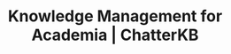 ---
layout: marketing-solutions
permalink: /solutions/academia

# SEO and metadata
title: "Knowledge Management for Academia | ChatterKB"
description: "Transform research knowledge, institutional memory, and academic documentation into automated workflows, grant reports, and educational excellence."

# Page content
hero:
  title: "Academic Knowledge That Drives Discovery."
  split_title:
    main: "Academic Knowledge"
    highlight: "That Drives Discovery."
  description: "Transform research knowledge, institutional memory, and academic documentation into automated workflows, grant reports, and educational excellence."
  image: "/assets/images/marketing/hero-image.webp"
  primary_button:
    text: "Try ChatterKB Free"
    url: "https://app.chatterkb.com/auth/signup"
  secondary_button:
    text: "Schedule Demo"
    url: "https://calendar.google.com/calendar/u/0/appointments/schedules/AcZssZ0oYQ10osj27ugUfwOrSoV893uJ-kWPhIKNBhII5bTlwc3j6HdkEunH29TciGeOttFjfxqEn92O"

problems:
  section_title: "Academic Knowledge Challenges"
  items:
    - title: "Research Knowledge Silos"
      description: "Valuable research findings, methodologies, and insights are trapped in individual projects and publications. When researchers leave, their expertise and institutional knowledge disappear."
    - title: "Grant Reporting Inefficiency"
      description: "Faculty and administrators spend weeks recreating research outcomes and impact stories that already exist. Every funding cycle means less time for actual research and academic work."
    - title: "Institutional Memory Loss"
      description: "When experienced faculty and administrators transition, decades of operational knowledge, research insights, and best practices walk out the door."

solution:
  title: "From Academic Silos to Knowledge Excellence"
  description: "ChatterKB captures, organizes, and activates your institutional expertise for better research collaboration, streamlined reporting, and lasting academic impact."
  image: "/assets/images/marketing/workflow-diagram.webp"
  steps:
    - title: "Capture Academic Knowledge"
      description: "Automatically collect insights from research projects, grant applications, academic reports, and institutional documentation."
      image: "/assets/images/marketing/workflow-step1.webp"
      badges:
        - "Research Projects"
        - "Grant Applications"
        - "Academic Reports"
        - "Faculty Meetings"
        - "Best Practices"
    - title: "Organize by Domain"
      description: "AI structures information by research area, department, and institutional function for easy discovery and collaboration."
      image: "/assets/images/marketing/workflow-step2.webp"
      badges:
        - "Research Areas"
        - "Academic Departments"
        - "Impact Categories"
    - title: "Generate Academic Tools"
      description: "Create research summaries, grant reports, and academic documentation using your institutional knowledge base."
      image: "/assets/images/marketing/workflow-step3.webp"
      badges:
        - "Research Summaries"
        - "Grant Reports"
        - "Academic Guides"

features:
  tagline: "RESEARCH • COLLABORATE • IMPACT"
  title: "Built for Academic Excellence"
  items:
    - icon: "bi-book"
      title: "Research Collaboration"
      description: "Connect researchers with relevant past work and ongoing projects. Accelerate discovery by building on existing institutional knowledge."
      image: "/assets/images/marketing/feature-pin.png"
    - icon: "bi-file-earmark-text"
      title: "Streamlined Grant Reporting"
      description: "Transform research outcomes and academic data into funder-ready reports instantly. Spend more time on research, less on documentation."
      image: "/assets/images/marketing/feature-docs.webp"
    - icon: "bi-people"
      title: "Institutional Memory Preservation"
      description: "Capture the wisdom of experienced faculty and staff. Make decades of institutional knowledge accessible to new team members."
      image: "/assets/images/marketing/feature-sop.png"
    - icon: "bi-graph-up"
      title: "Impact Amplification"
      description: "Document successful research methodologies and academic programs. Scale what works across departments, campuses, and collaborations."
      image: "/assets/images/marketing/feature-team.webp"

branded_content:
  title: "Turn Academic Expertise Into Institutional Reputation"
  description: "Create branded, public knowledge bases that showcase your research expertise while attracting students and funding. Position your institution as the leading authority in your academic fields."
  image: "/assets/images/marketing/custom-branding.webp"
  features:
    - title: "Custom Academic Branding"
      description: "Add your institution's logo, colors, and custom CSS for complete brand control"
    - title: "Student & Funding Attraction"
      description: "Attract top students and research funding through valuable academic insights"
    - title: "Academic Thought Leadership"
      description: "Position your institution as the leading authority in your research fields"
    - title: "Academic Self-Service Hub"
      description: "Reduce administrative load with intelligent, branded academic resources"

enterprise:
  title: "Enterprise-Grade Security Without the Enterprise Headaches"
  description: "Deploy ChatterKB on your infrastructure with complete data sovereignty, regulatory compliance, and zero-trust security architecture."

cta:
  title: "Ready to Amplify Your Academic Impact?"
  description: "See how ChatterKB can help your institution collaborate better, report faster, and preserve knowledge for lasting academic impact."
  image: "/assets/images/marketing/product-screenshot.png"
  primary_button:
    text: "Try ChatterKB Free"
    url: "https://app.chatterkb.com/auth/signup"
  secondary_button:
    text: "Schedule Demo"
    url: "https://calendar.google.com/calendar/u/0/appointments/schedules/AcZssZ0oYQ10osj27ugUfwOrSoV893uJ-kWPhIKNBhII5bTlwc3j6HdkEunH29TciGeOttFjfxqEn92O"
--- 